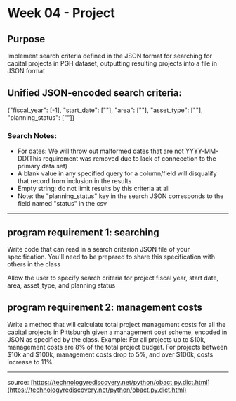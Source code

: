 # Week 04 - Project
## Purpose

Implement search criteria defined in the JSON format for searching for capital projects in PGH dataset, outputting resulting projects into a file in JSON format

## Unified JSON-encoded search criteria:

{"fiscal_year": [-1], "start_date": [""], "area": [""], "asset_type": [""], "planning_status": [""]}

### Search Notes:

-   For dates: We will throw out malformed dates that are not YYYY-MM-DD(This requirement was removed due to lack of connecetion to the primary data set)
-   A blank value in any specified query for a column/field will disqualify that record from inclusion in the results
-   Empty string: do not limit results by this criteria at all
-   Note: the "planning_status" key in the search JSON corresponds to the field named "status" in the csv
---
## program requirement 1: searching

Write code that can read in a search criterion JSON file of your specification. You'll need to be prepared to share this specification with others in the class

Allow the user to specify search criteria for project fiscal year, start date, area, asset_type, and planning status

## program requirement 2: management costs

Write a method that will calculate total project management costs for all the capital projects in Pittsburgh given a management cost scheme, encoded in JSON as specified by the class. Example: For all projects up to $10k, management costs are 8% of the total project budget. For projects between $10k and $100k, management costs drop to 5%, and over $100k, costs increase to 11%.


---
source: [https://technologyrediscovery.net/python/obact.py.dict.html](https://technologyrediscovery.net/python/obact.py.dict.html)